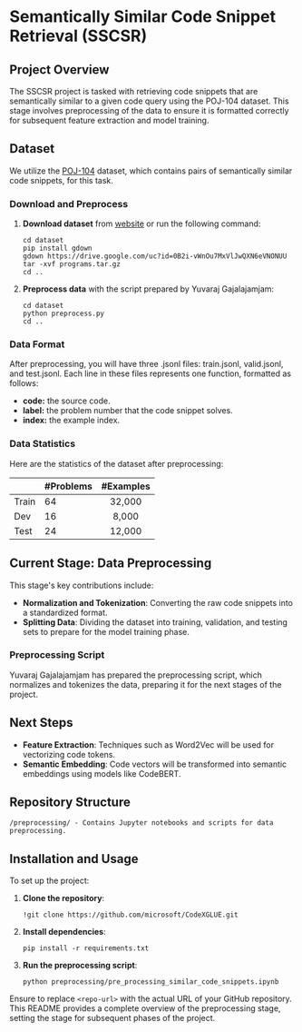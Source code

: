 # Semantically Similar Code Snippet Retrieval (SSCSR)

## Project Overview

The SSCSR project is tasked with retrieving code snippets that are semantically similar to a given code query using the POJ-104 dataset. This stage involves preprocessing of the data to ensure it is formatted correctly for subsequent feature extraction and model training.

## Dataset

We utilize the [POJ-104](https://arxiv.org/pdf/1409.5718.pdf) dataset, which contains pairs of semantically similar code snippets, for this task.

### Download and Preprocess

1. **Download dataset** from [website](https://drive.google.com/file/d/0B2i-vWnOu7MxVlJwQXN6eVNONUU/view?usp=sharing) or run the following command:
   ```shell
   cd dataset
   pip install gdown
   gdown https://drive.google.com/uc?id=0B2i-vWnOu7MxVlJwQXN6eVNONUU
   tar -xvf programs.tar.gz
   cd ..
   ```

2. **Preprocess data** with the script prepared by Yuvaraj Gajalajamjam:
   ```shell
   cd dataset
   python preprocess.py
   cd ..
   ```

### Data Format

After preprocessing, you will have three .jsonl files: train.jsonl, valid.jsonl, and test.jsonl. Each line in these files represents one function, formatted as follows:
- **code:** the source code.
- **label:** the problem number that the code snippet solves.
- **index:** the example index.

### Data Statistics

Here are the statistics of the dataset after preprocessing:

|       | #Problems | #Examples |
| ----- | --------- | :-------: |
| Train | 64        |  32,000   |
| Dev   | 16        |   8,000   |
| Test  | 24        |  12,000   |

## Current Stage: Data Preprocessing

This stage's key contributions include:
- **Normalization and Tokenization**: Converting the raw code snippets into a standardized format.
- **Splitting Data**: Dividing the dataset into training, validation, and testing sets to prepare for the model training phase.

### Preprocessing Script

Yuvaraj Gajalajamjam has prepared the preprocessing script, which normalizes and tokenizes the data, preparing it for the next stages of the project.

## Next Steps

- **Feature Extraction**: Techniques such as Word2Vec will be used for vectorizing code tokens.
- **Semantic Embedding**: Code vectors will be transformed into semantic embeddings using models like CodeBERT.

## Repository Structure

```
/preprocessing/ - Contains Jupyter notebooks and scripts for data preprocessing.
```

## Installation and Usage

To set up the project:
1. **Clone the repository**:
   ```
   !git clone https://github.com/microsoft/CodeXGLUE.git
   ```
2. **Install dependencies**:
   ```
   pip install -r requirements.txt
   ```
3. **Run the preprocessing script**:
   ```
   python preprocessing/pre_processing_similar_code_snippets.ipynb
   ```

Ensure to replace `<repo-url>` with the actual URL of your GitHub repository. This README provides a complete overview of the preprocessing stage, setting the stage for subsequent phases of the project.